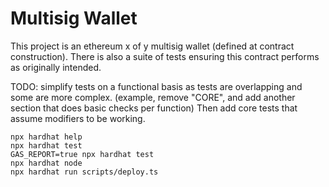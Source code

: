 # Multisig Wallet

This project is an ethereum x of y multisig wallet (defined at contract construction).
There is also a suite of tests ensuring this contract performs as originally intended.

TODO:
simplify tests on a functional basis as tests are overlapping and some are more complex.
(example, remove "CORE", and add another section that does basic checks per function)
Then add core tests that assume modifiers to be working.

```shell
npx hardhat help
npx hardhat test
GAS_REPORT=true npx hardhat test
npx hardhat node
npx hardhat run scripts/deploy.ts
```
